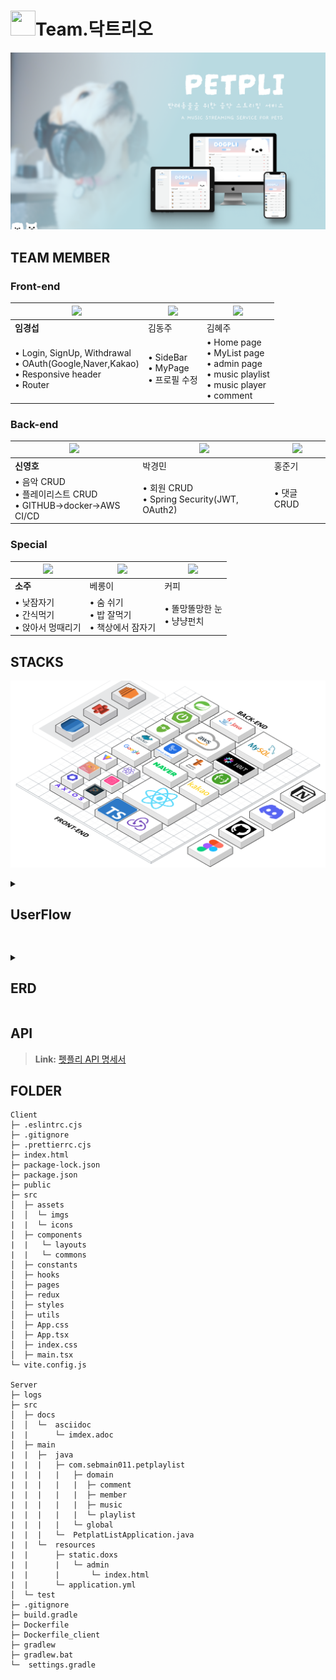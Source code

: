 # <img src="https://raw.githubusercontent.com/codestates-seb/seb44_main_011/dev/img/%E1%84%83%E1%85%A1%E1%86%A8%E1%84%90%E1%85%B3%E1%84%85%E1%85%B5%E1%84%8B%E1%85%A9.jpg" width="40" height="40" /></div>Team.닥트리오

![image](/img/petpli.png)


## TEAM MEMBER
### Front-end

| <img src="https://raw.githubusercontent.com/codestates-seb/seb44_main_011/dev/img/%E1%84%89%E1%85%A5%E1%86%B8%E1%84%82%E1%85%B5%E1%86%B7.png"/> | <img src="https://github.com/codestates-seb/seb44_main_011/blob/dev/img/%E1%84%8D%E1%85%AE%E1%84%82%E1%85%B5%E1%86%B7.png"/> | <img src="https://raw.githubusercontent.com/codestates-seb/seb44_main_011/dev/img/%E1%84%80%E1%85%B5%E1%86%B7%E1%84%92%E1%85%A8%E1%84%8C%E1%85%AE.png"/> |
| ------------------------------------------------------------------------------------------ | ------------------------------------------------------------------------------------------ | ------------------------------------------------------------------------------------------ |
| **임경섭**                                                                              | 김동주                                                                                     | 김혜주                                                                                    |
| • Login, SignUp, Withdrawal<br> • OAuth(Google,Naver,Kakao)<br> • Responsive header<br> • Router                                                             |  • SideBar <br> • MyPage <br> • 프로필 수정                                                              | • Home page <br> • MyList page <br> • admin page <br> • music playlist <br> • music player <br>  • comment                                                            |

### Back-end
| <img src="https://raw.githubusercontent.com/codestates-seb/seb44_main_011/dev/img/%E1%84%8B%E1%85%A7%E1%86%BC%E1%84%92%E1%85%A9%E1%84%82%E1%85%B5%E1%86%B7.png"/>| <img src="https://raw.githubusercontent.com/codestates-seb/seb44_main_011/dev/img/%E1%84%80%E1%85%A7%E1%86%BC%E1%84%86%E1%85%B5%E1%86%AB%E1%84%82%E1%85%B5%E1%86%B7.png"/> | <img src="https://raw.githubusercontent.com/codestates-seb/seb44_main_011/dev/img/%E1%84%8C%E1%85%AE%E1%86%AB%E1%84%80%E1%85%B5%E1%84%82%E1%85%B5%E1%86%B7.png"/> |
| ------------------------------------------------------------------------------------------ | ------------------------------------------------------------------------------------------ | ------------------------------------------------------------------------------------------ |
| **신영호**                                                                              | 박경민                                                                                     | 홍준기                                                                                    |
| • 음악 CRUD<br> • 플레이리스트 CRUD<br> • GITHUB->docker->AWS CI/CD                                                             | • 회원 CRUD<br> • Spring Security(JWT, OAuth2)                                                              | • 댓글 CRUD                                                                |
### Special
| <img src="https://raw.githubusercontent.com/codestates-seb/seb44_main_011/dev/img/%E1%84%89%E1%85%A9%E1%84%8C%E1%85%AE.png"/> | <img src="https://raw.githubusercontent.com/codestates-seb/seb44_main_011/dev/img/%E1%84%87%E1%85%A6%E1%84%85%E1%85%A9%E1%86%BC%E1%84%8B%E1%85%B5.png"/> | <img src="https://raw.githubusercontent.com/codestates-seb/seb44_main_011/dev/img/%E1%84%8F%E1%85%A5%E1%84%91%E1%85%B5.png"/> |
| ------------------------------------------------------------------------------------------ | ------------------------------------------------------------------------------------------ | ------------------------------------------------------------------------------------------ |
| **소주**                                                                              | 베롱이                                                                                    | 커피                                                                                    |
| • 낮잠자기 <br> • 간식먹기 <br> • 앉아서 멍때리기                                                              | • 숨 쉬기<br> • 밥 잘먹기<br> • 책상에서 잠자기                                                              | • 똘망똘망한 눈  <br> • 냥냥펀치                                                                   |
## STACKS
![image](/img/Stacks.png)

<details>
  <summary><strong><h2>UserFlow</h2></strong></summary>
  <div>
    <img src="./img/userflow.png" alt="ERD Image">
  </div>
</details>

## 
<details>
  <summary><strong><h2>ERD</h2></strong></summary>
  <div>
    <img src="./img/ERD.png" alt="ERD Image">
  </div>
</details>


## API
> **<i class="fa fa-question-circle"></i> Link:** [펫플리 API 명세서](https://api.petpil.site:8080/docs/swagger-ui/index.html)
## FOLDER
```
Client
├─ .eslintrc.cjs
├─ .gitignore
├─ .prettierrc.cjs
├─ index.html
├─ package-lock.json
├─ package.json
├─ public
├─ src
│  ├─ assets
│  │  └─ imgs
|  |  └─ icons
│  ├─ components
|  |   └─ layouts
|  |   └─ commons
│  ├─ constants
│  ├─ hooks
│  ├─ pages
│  ├─ redux
│  ├─ styles
│  ├─ utils
│  ├─ App.css
│  ├─ App.tsx
│  ├─ index.css
│  ├─ main.tsx
└─ vite.config.js

Server
├─ logs
├─ src
│  ├─ docs
│  │  └─  asciidoc
|  |      └─ imdex.adoc
│  ├─ main
|  |  ├─  java
|  |  |   ├─ com.sebmain011.petplaylist
|  |  |   |   ├─ domain
|  |  |   |   |  ├─ comment
|  |  |   |   |  ├─ member
|  |  |   |   |  ├─ music
|  |  |   |   |  └─ playlist
|  |  |   |   └─ global
|  |  |   └─  PetplatListApplication.java
|  |  └─  resources
|  |      ├─ static.doxs
|  |      |   └─ admin
|  |      |       └─ index.html
|  |      └─ application.yml
│  └─ test
├─ .gitignore
├─ build.gradle
├─ Dockerfile
├─ Dockerfile_client
├─ gradlew
├─ gradlew.bat
└─  settings.gradle

```
